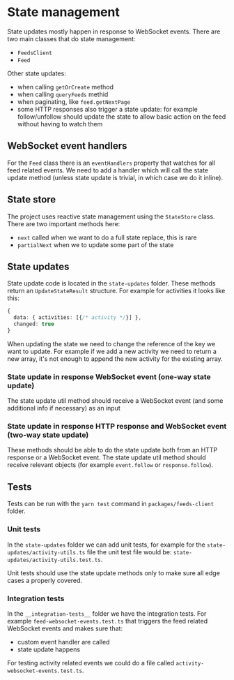 # State management

State updates mostly happen in response to WebSocket events. There are two main classes that do state management:

- `FeedsClient`
- `Feed`

Other state updates:

- when calling `getOrCreate` method
- when calling `queryFeeds` methid
- when paginating, like `feed.getNextPage`
- some HTTP responses also trigger a state update: for example follow/unfollow should update the state to allow basic action on the feed without having to watch them

## WebSocket event handlers

For the `Feed` class there is an `eventHandlers` property that watches for all feed related events. We need to add a handler which will call the state update method (unless state update is trivial, in which case we do it inline).

## State store

The project uses reactive state management using the `StateStore` class. There are two important methods here:

- `next` called when we want to do a full state replace, this is rare
- `partialNext` when we to update some part of the state

## State updates

State update code is located in the `state-updates` folder. These methods return an `UpdateStateResult` structure. For example for activities it looks like this:

```ts
{
  data: { activities: [{/* activity */}] },
  changed: true
}
```

When updating the state we need to change the reference of the key we want to update. For example if we add a new activity we need to return a new array, it's not enough to append the new activity for the existing array.

### State update in response WebSocket event (one-way state update)

The state update util method should receive a WebSocket event (and some additional info if necessary) as an input

### State update in response HTTP response and WebSocket event (two-way state update)

These methods should be able to do the state update both from an HTTP response or a WebSocket event. The state update util method should receive relevant objects (for example `event.follow` or `response.follow`).

## Tests

Tests can be run with the `yarn test` command in `packages/feeds-client` folder.

### Unit tests

In the `state-updates` folder we can add unit tests, for example for the `state-updates/activity-utils.ts` file the unit test file would be: `state-updates/activity-utils.test.ts`.

Unit tests should use the state update methods only to make sure all edge cases a properly covered.

### Integration tests

In the `__integration-tests__` folder we have the integration tests. For example `feed-websocket-events.test.ts` that triggers the feed related WebSocket events and makes sure that:

- custom event handler are called
- state update happens

For testing activity related events we could do a file called `activity-websocket-events.test.ts`.
